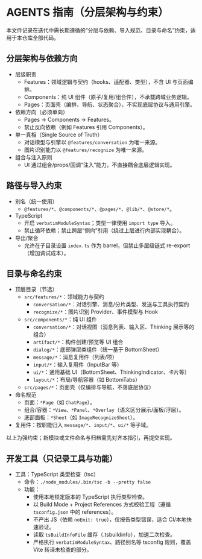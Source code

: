 # AGENTS 指南（分层架构与约束）

本文件记录在迭代中需长期遵循的“分层与依赖、导入规范、目录与命名”约束，适用于本仓库全部代码。

## 分层架构与依赖方向

- 层级职责
  - Features：领域逻辑与契约（hooks、适配器、类型），不含 UI 与页面编排。
  - Components：纯 UI 组件（原子/复用/组合件），不承载跨域业务逻辑。
  - Pages：页面壳（编排、导航、状态聚合），不实现底层协议与通用引擎。
- 依赖方向（必须单向）
  - Pages → Components → Features。
  - 禁止反向依赖（例如 Features 引用 Components）。
- 单一真相（Single Source of Truth）
  - 对话模型与引擎以 `@features/conversation` 为唯一来源。
  - 图片识别能力以 `@features/recognize` 为唯一来源。
- 组合与注入原则
  - UI 通过组合/props/回调“注入”能力，不直接耦合底层逻辑实现。

## 路径与导入约束

- 别名（统一使用）
  - `@features/*`、`@components/*`、`@pages/*`、`@lib/*`、`@store/*`。
- TypeScript
  - 开启 `verbatimModuleSyntax`；类型一律使用 `import type` 导入。
  - 禁止循环依赖；禁止跨层“侧向”引用（绕过上层进行内部实现耦合）。
- 导出/聚合
  - 允许在子目录设置 `index.ts` 作为 barrel，但禁止多层级链式 re-export（增加调试成本）。

## 目录与命名约束

- 顶层目录（节选）
  - `src/features/*`：领域能力与契约
    - `conversation/*`：对话引擎、消息/分片类型、发送与工具执行契约
    - `recognize/*`：图片识别 Provider、事件模型与 Hook
  - `src/components/*`：纯 UI 组件
    - `conversation/*`：对话视图（消息列表、输入区、Thinking 展示等的组合）
    - `artifact/*`：构件创建/预览等 UI 组合
    - `dialog/*`：底部弹层类组件（统一基于 BottomSheet）
    - `message/*`：消息复用件（列表/项）
    - `input/*`：输入复用件（InputBar 等）
    - `ui/*`：通用基础 UI（BottomSheet、ThinkingIndicator、卡片等）
    - `layout/*`：布局/导航容器（如 BottomTabs）
  - `src/pages/*`：页面壳（仅编排与导航，不落底层协议）
- 命名规范
  - 页面：`*Page`（如 `ChatPage`）。
  - 组合/容器：`*View`、`*Panel`、`*Overlay`（语义区分展示/面板/浮层）。
  - 底部面板：`*Sheet`（如 `ImageRecognizeSheet`）。
 - 复用件：按职能归入 `message/*`、`input/*`、`ui/*` 等子域。

以上为强约束；新模块或文件命名与归档需先对齐本指引，再提交实现。

## 开发工具（只记录工具与功能）

- 工具：TypeScript 类型检查（tsc）
  - 命令：`./node_modules/.bin/tsc -b --pretty false`
  - 功能：
    - 使用本地锁定版本的 TypeScript 执行类型检查。
    - 以 Build Mode + Project References 方式校验工程（遵循 `tsconfig.json` 中的 references）。
    - 不产出 JS（依赖 `noEmit: true`），仅报告类型错误，适合 CI/本地快速验证。
    - 读取 `tsBuildInfoFile` 缓存（.tsbuildinfo），加速二次检查。
    - 严格执行 `verbatimModuleSyntax`、路径别名等 tsconfig 规则，覆盖 Vite 转译未检查的部分。
